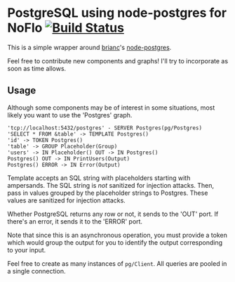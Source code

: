 PostgreSQL using node-postgres for NoFlo [![Build Status](https://secure.travis-ci.org/kenhkan/noflo-pg.png?branch=master)](https://travis-ci.org/kenhkan/noflo-pg)
===============================

This is a simple wrapper around [brianc](https://github.com/brianc/)'s
[node-postgres](https://github.com/brianc/node-postgres).

Feel free to contribute new components and graphs! I'll try to
incorporate as soon as time allows.


Usage
------------------------------

Although some components may be of interest in some situations, most
likely you want to use the 'Postgres' graph.

    'tcp://localhost:5432/postgres' - SERVER Postgres(pg/Postgres)
    'SELECT * FROM &table' -> TEMPLATE Postgres()
    'id' -> TOKEN Postgres()
    'table' -> GROUP Placeholder(Group)
    'users' -> IN Placeholder() OUT -> IN Postgres()
    Postgres() OUT -> IN PrintUsers(Output)
    Postgres() ERROR -> IN Error(Output)

Template accepts an SQL string with placeholders starting with
ampersands. The SQL string is *not* sanitized for injection attacks.
Then, pass in values grouped by the placeholder strings to Postgres.
These values are sanitized for injection attacks.

Whether PostgreSQL returns any row or not, it sends to the 'OUT' port.
If there's an error, it sends it to the 'ERROR' port.

Note that since this is an asynchronous operation, you must provide a
token which would group the output for you to identify the output
corresponding to your input.

Feel free to create as many instances of `pg/Client`. All queries are
pooled in a single connection.
